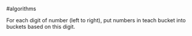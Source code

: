 
#algorithms 

For each digit of number (left to right), put numbers in teach bucket into buckets based on this digit.
